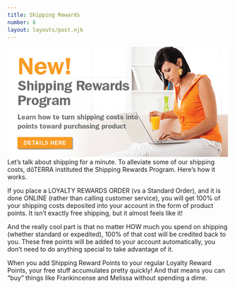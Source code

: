 ```yaml
---
title: Shipping Rewards
number: 6
layout: layouts/post.njk
---
```


<img src="/img/shipping-rewards.png" alt="doTerra shipping rewards" >
Let’s talk about shipping for a minute. To alleviate some of our shipping costs, dōTERRA instituted the Shipping Rewards Program. Here’s how it works.

If you place a LOYALTY REWARDS ORDER (vs a Standard Order), and it is done ONLINE (rather than calling customer service), you will get 100% of your shipping costs deposited into your account in the form of product points. It isn’t exactly free shipping, but it almost feels like it!

And the really cool part is that no matter HOW much you spend on shipping (whether standard or expedited), 100% of that cost will be credited back to you. These free points will be added to your account automatically, you don’t need to do anything special to take advantage of it.

When you add Shipping Reward Points to your regular Loyalty Reward Points, your free stuff accumulates pretty quickly! And that means you can “buy” things like Frankincense and Melissa without spending a dime.
